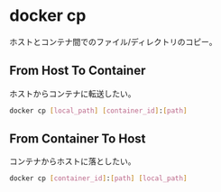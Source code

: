 # docker cp

ホストとコンテナ間でのファイル/ディレクトリのコピー。

## From Host To Container

ホストからコンテナに転送したい。

```bash
docker cp [local_path] [container_id]:[path]
```

## From Container To Host

コンテナからホストに落としたい。

```bash
docker cp [container_id]:[path] [local_path]
```
